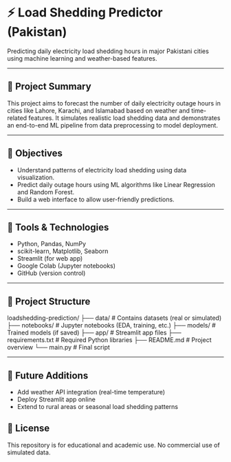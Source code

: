 # ⚡ Load Shedding Predictor (Pakistan)

Predicting daily electricity load shedding hours in major Pakistani cities using machine learning and weather-based features.

---

## 📌 Project Summary

This project aims to forecast the number of daily electricity outage hours in cities like Lahore, Karachi, and Islamabad based on weather and time-related features. It simulates realistic load shedding data and demonstrates an end-to-end ML pipeline from data preprocessing to model deployment.

---

## 🎯 Objectives

- Understand patterns of electricity load shedding using data visualization.
- Predict daily outage hours using ML algorithms like Linear Regression and Random Forest.
- Build a web interface to allow user-friendly predictions.

---

## 🧰 Tools & Technologies

- Python, Pandas, NumPy
- scikit-learn, Matplotlib, Seaborn
- Streamlit (for web app)
- Google Colab (Jupyter notebooks)
- GitHub (version control)

---

## 📁 Project Structure

loadshedding-prediction/
├── data/ # Contains datasets (real or simulated)
├── notebooks/ # Jupyter notebooks (EDA, training, etc.)
├── models/ # Trained models (if saved)
├── app/ # Streamlit app files
├── requirements.txt # Required Python libraries
├── README.md # Project overview
└── main.py # Final script 

---

## 🚀 Future Additions

- Add weather API integration (real-time temperature)
- Deploy Streamlit app online
- Extend to rural areas or seasonal load shedding patterns


## 📌 License

This repository is for educational and academic use. No commercial use of simulated data.

